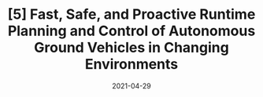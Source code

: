 ---
title: "[5] Fast, Safe, and Proactive Runtime Planning and Control of Autonomous Ground Vehicles in Changing Environments"
collection: publications
detail: "disabled"
# permalink: /publication/Traversability-SIEDS21
# excerpt: 'This paper is about the number 2. The number 3 is left for future work.'
date: 2021-04-29
venue: '2021 Systems and Information Engineering Design Symposium (SIEDS)'
link: 'https://ieeexplore.ieee.org/abstract/document/9483719'
paperurl: '/files/pdf/publications/Fast_Safe_and_Proactive_Runtime_Planning_and_Control_of_Autonomous_Ground_Vehicles_in_Changing_Environments.pdf'
citation: 'Glaubit, G., Kleeman, K., Law, N., Thomas, J., <strong>Gao, S.</strong>, Peddi, R., Yel, E. and Bezzo, N., 2021, April. Fast, Safe, and Proactive Runtime Planning and Control of Autonomous Ground Vehicles in Changing Environments. In 2021 Systems and Information Engineering Design Symposium (<strong>SIEDS</strong>) (pp. 1-6). IEEE.'
order_number: 50
---